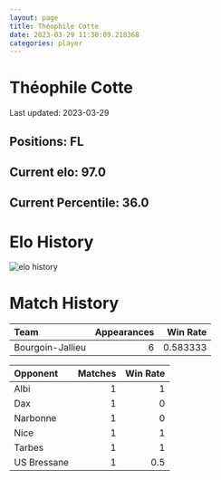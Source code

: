 ```yaml
---  
layout: page  
title: Théophile Cotte  
date: 2023-03-29 11:30:09.218368  
categories: player  
---
```

# Théophile Cotte


Last updated: 2023-03-29
## Positions: FL

## Current elo: 97.0

## Current Percentile: 36.0

# Elo History


![elo history](history_ThéophileCotte.png)
# Match History


| Team             |   Appearances |   Win Rate |
|:-----------------|--------------:|-----------:|
| Bourgoin-Jallieu |             6 |   0.583333 |

| Opponent    |   Matches |   Win Rate |
|:------------|----------:|-----------:|
| Albi        |         1 |        1   |
| Dax         |         1 |        0   |
| Narbonne    |         1 |        0   |
| Nice        |         1 |        1   |
| Tarbes      |         1 |        1   |
| US Bressane |         1 |        0.5 |